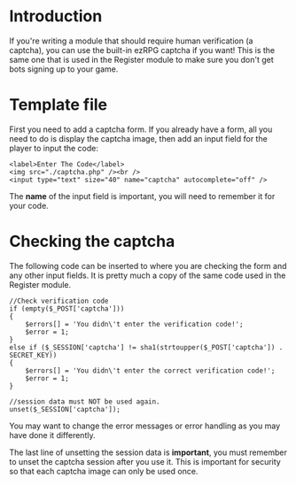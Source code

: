 

# Introduction #

If you're writing a module that should require human verification (a captcha), you can use the built-in ezRPG captcha if you want! This is the same one that is used in the Register module to make sure you don't get bots signing up to your game.

# Template file #
First you need to add a captcha form. If you already have a form, all you need to do is display the captcha image, then add an input field for the player to input the code:

```
<label>Enter The Code</label>
<img src="./captcha.php" /><br />
<input type="text" size="40" name="captcha" autocomplete="off" />
```

The **name** of the input field is important, you will need to remember it for your code.

# Checking the captcha #
The following code can be inserted to where you are checking the form and any other input fields. It is pretty much a copy of the same code used in the Register module.

```
//Check verification code
if (empty($_POST['captcha']))
{
    $errors[] = 'You didn\'t enter the verification code!';
    $error = 1;
}
else if ($_SESSION['captcha'] != sha1(strtoupper($_POST['captcha']) . SECRET_KEY))
{
    $errors[] = 'You didn\'t enter the correct verification code!';
    $error = 1;
}

//session data must NOT be used again.
unset($_SESSION['captcha']);
```

You may want to change the error messages or error handling as you may have done it differently.

The last line of unsetting the session data is **important**, you must remember to unset the captcha session after you use it. This is important for security so that each captcha image can only be used once.